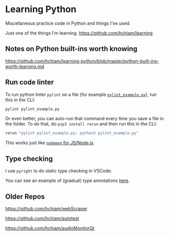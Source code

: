 # Learning Python

Miscellaneous practice code in Python and things I've used. 

Just one of the things I'm learning. https://github.com/hchiam/learning

## Notes on Python built-ins worth knowing

https://github.com/hchiam/learning-python/blob/master/python-built-ins-worth-learning.md

## Run code linter

To run python linter `pylint` on a file (for example [`pylint_example.py`](https://github.com/hchiam/learning-python/blob/master/pylint_example.py)), run this in the CLI:
```bash
pylint pylint_example.py
```

Or even better, you can auto-run that command every time you save a file in the folder. To do that, do `pip3 install rerun` and then run this in the CLI:
```bash
rerun "pylint pylint_example.py; python3 pylint_example.py"
```

This works just like [`nodemon` for JS/Node.js](https://github.com/hchiam/learning-js#bonus).

## Type checking

I use `pyright` to do static type checking in VSCode.

You can see an example of (gradual) type annotations [here](https://github.com/hchiam/learning-python/blob/master/leetcode/climbing-stairs-problem.py).

## Older Repos

https://github.com/hchiam/webScraper

https://github.com/hchiam/autotest

https://github.com/hchiam/audioMonitorQt
